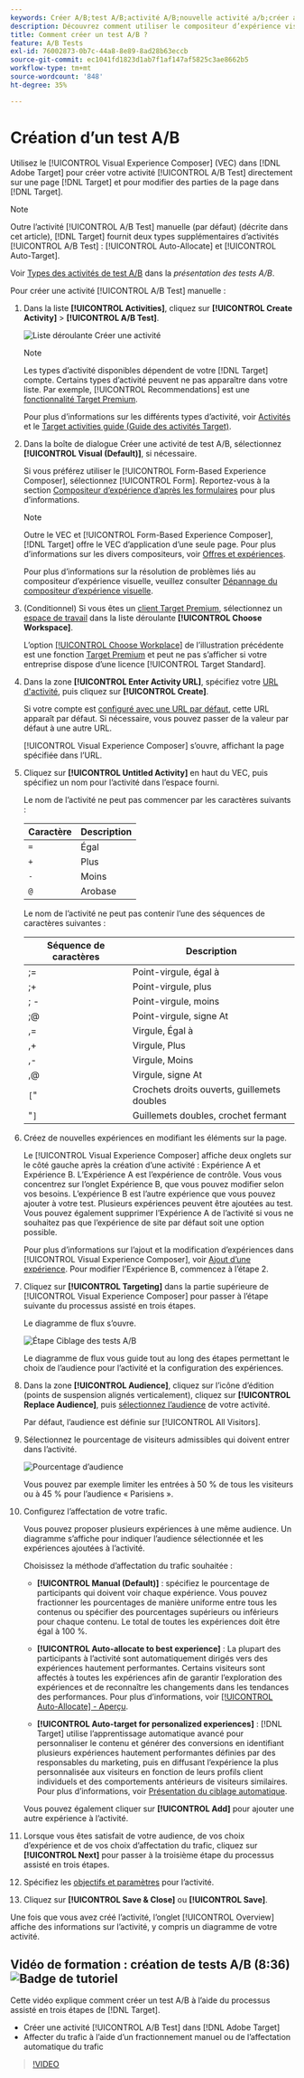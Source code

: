 ```yaml
---
keywords: Créer A/B;test A/B;activité A/B;nouvelle activité a/b;créer a/b
description: Découvrez comment utiliser le compositeur d’expérience visuelle (VEC) dans Adobe [!DNL Target] pour créer votre activité de test A/B directement sur une page activée dans  [!DNL Target].
title: Comment créer un test A/B ?
feature: A/B Tests
exl-id: 76002873-0b7c-44a8-8e89-8ad28b63eccb
source-git-commit: ec1041fd1823d1ab7f1af147af5825c3ae8662b5
workflow-type: tm+mt
source-wordcount: '848'
ht-degree: 35%

---
```


# Création d’un test A/B

Utilisez le [!UICONTROL Visual Experience Composer] (VEC) dans [!DNL Adobe Target] pour créer votre activité [!UICONTROL A/B Test] directement sur une page [!DNL Target] et pour modifier des parties de la page dans [!DNL Target].

>[!NOTE]
>
>Outre l’activité [!UICONTROL A/B Test] manuelle (par défaut) (décrite dans cet article), [!DNL Target] fournit deux types supplémentaires d’activités [!UICONTROL A/B Test] : [!UICONTROL Auto-Allocate] et [!UICONTROL Auto-Target].
>
>Voir [Types des activités de test A/B](/help/main/c-activities/t-test-ab/test-ab.md#types) dans la *présentation des tests A/B*.

Pour créer une activité [!UICONTROL A/B Test] manuelle :

1. Dans la liste **[!UICONTROL Activities]**, cliquez sur **[!UICONTROL Create Activity]** > **[!UICONTROL A/B Test]**.

   ![Liste déroulante Créer une activité](/help/main/c-activities/t-test-ab/t-test-create-ab/assets/ab_select-new.png)

   >[!NOTE]
   >
   >Les types d’activité disponibles dépendent de votre [!DNL Target] compte. Certains types d’activité peuvent ne pas apparaître dans votre liste. Par exemple, [!UICONTROL Recommendations] est une [fonctionnalité Target Premium](/help/main/c-intro/intro.md#premium).
   >
   >Pour plus d’informations sur les différents types d’activité, voir [Activités](/help/main/c-activities/activities.md#concept_D317A95A1AB54674BA7AB65C7985BA03) et le [Target activities guide (Guide des activités Target)](/help/main/c-activities/target-activities-guide.md).

1. Dans la boîte de dialogue Créer une activité de test A/B, sélectionnez **[!UICONTROL Visual (Default)]**, si nécessaire.

   Si vous préférez utiliser le [!UICONTROL Form-Based Experience Composer], sélectionnez [!UICONTROL Form]. Reportez-vous à la section [Compositeur d’expérience d’après les formulaires](/help/main/c-experiences/form-experience-composer.md) pour plus d’informations.

   >[!NOTE]
   >
   >Outre le VEC et [!UICONTROL Form-Based Experience Composer], [!DNL Target] offre le VEC d’application d’une seule page. Pour plus d’informations sur les divers compositeurs, voir [Offres et expériences](/help/main/c-experiences/experiences.md).
   >
   >Pour plus d’informations sur la résolution de problèmes liés au compositeur d’expérience visuelle, veuillez consulter [Dépannage du compositeur d’expérience visuelle](/help/main/c-experiences/c-visual-experience-composer/r-troubleshoot-composer/troubleshoot-composer.md).

1. (Conditionnel) Si vous êtes un [client Target Premium](/help/main/c-intro/intro.md#premium), sélectionnez un [espace de travail](/help/main/administrating-target/c-user-management/property-channel/property-channel.md) dans la liste déroulante **[!UICONTROL Choose Workspace]**.

   L’option [[!UICONTROL Choose Workplace]](/help/main/administrating-target/c-user-management/property-channel/property-channel.md) de l’illustration précédente est une fonction [Target Premium](/help/main/c-intro/intro.md) et peut ne pas s’afficher si votre entreprise dispose d’une licence [!UICONTROL Target Standard].

1. Dans la zone **[!UICONTROL Enter Activity URL]**, spécifiez votre [URL d&#39;activité](/help/main/c-activities/t-test-ab/t-test-create-ab/ab-activity-url.md), puis cliquez sur **[!UICONTROL Create]**.

   Si votre compte est [configuré avec une URL par défaut](/help/main/administrating-target/visual-experience-composer-set-up.md), cette URL apparaît par défaut. Si nécessaire, vous pouvez passer de la valeur par défaut à une autre URL.

   [!UICONTROL Visual Experience Composer] s’ouvre, affichant la page spécifiée dans l’URL.

1. Cliquez sur **[!UICONTROL Untitled Activity]** en haut du VEC, puis spécifiez un nom pour l’activité dans l’espace fourni.

   Le nom de l’activité ne peut pas commencer par les caractères suivants :

   | Caractère | Description |
   |--- |--- |
   | `=` | Égal |
   | `+` | Plus |
   | `-` | Moins |
   | `@` | Arobase |

   Le nom de l’activité ne peut pas contenir l’une des séquences de caractères suivantes :

   | Séquence de caractères | Description |
   |--- |--- |
   | ;= | Point-virgule, égal à |
   | ;+ | Point-virgule, plus |
   | ; - | Point-virgule, moins |
   | ;@ | Point-virgule, signe At |
   | ,= | Virgule, Égal à |
   | ,+ | Virgule, Plus |
   | ,- | Virgule, Moins |
   | ,@ | Virgule, signe At |
   | `[`&quot; | Crochets droits ouverts, guillemets doubles |
   | &quot;`]` | Guillemets doubles, crochet fermant |

1. Créez de nouvelles expériences en modifiant les éléments sur la page.

   Le [!UICONTROL Visual Experience Composer] affiche deux onglets sur le côté gauche après la création d’une activité : Expérience A et Expérience B. L’Expérience A est l’expérience de contrôle. Vous vous concentrez sur l’onglet Expérience B, que vous pouvez modifier selon vos besoins. L’expérience B est l’autre expérience que vous pouvez ajouter à votre test. Plusieurs expériences peuvent être ajoutées au test. Vous pouvez également supprimer l’Expérience A de l’activité si vous ne souhaitez pas que l’expérience de site par défaut soit une option possible.

   Pour plus d’informations sur l’ajout et la modification d’expériences dans [!UICONTROL Visual Experience Composer], voir [Ajout d’une expérience](/help/main/c-activities/t-test-ab/t-test-create-ab/ab-add-experience.md#task_454646F2895242D3B92DC395A0CE1A00). Pour modifier l’Expérience B, commencez à l’étape 2.

1. Cliquez sur **[!UICONTROL Targeting]** dans la partie supérieure de [!UICONTROL Visual Experience Composer] pour passer à l’étape suivante du processus assisté en trois étapes.

   Le diagramme de flux s’ouvre.

   ![Étape Ciblage des tests A/B](/help/main/c-activities/t-test-ab/t-test-create-ab/assets/ab_flow-new.png)

   Le diagramme de flux vous guide tout au long des étapes permettant le choix de l’audience pour l’activité et la configuration des expériences.

1. Dans la zone **[!UICONTROL Audience]**, cliquez sur l’icône d’édition (points de suspension alignés verticalement), cliquez sur **[!UICONTROL Replace Audience]**, puis [sélectionnez l’audience](/help/main/c-activities/t-test-ab/t-test-create-ab/ab-audience.md) de votre activité.

   Par défaut, l’audience est définie sur [!UICONTROL All Visitors].

1. Sélectionnez le pourcentage de visiteurs admissibles qui doivent entrer dans l’activité.

   ![Pourcentage d’audience](/help/main/c-activities/t-test-ab/t-test-create-ab/assets/audperc-new.png)

   Vous pouvez par exemple limiter les entrées à 50 % de tous les visiteurs ou à 45 % pour l’audience « Parisiens ».

1. Configurez l’affectation de votre trafic.

   Vous pouvez proposer plusieurs expériences à une même audience. Un diagramme s’affiche pour indiquer l’audience sélectionnée et les expériences ajoutées à l’activité.

   Choisissez la méthode d’affectation du trafic souhaitée :

   * **[!UICONTROL Manual (Default)]** : spécifiez le pourcentage de participants qui doivent voir chaque expérience. Vous pouvez fractionner les pourcentages de manière uniforme entre tous les contenus ou spécifier des pourcentages supérieurs ou inférieurs pour chaque contenu. Le total de toutes les expériences doit être égal à 100 %.

   * **[!UICONTROL Auto-allocate to best experience]** : La plupart des participants à l’activité sont automatiquement dirigés vers des expériences hautement performantes. Certains visiteurs sont affectés à toutes les expériences afin de garantir l’exploration des expériences et de reconnaître les changements dans les tendances des performances. Pour plus d’informations, voir [[!UICONTROL Auto-Allocate] - Aperçu](/help/main/c-activities/automated-traffic-allocation/automated-traffic-allocation.md#concept_A1407678796B4C569E94CBA8A9F7F5D4).

   * **[!UICONTROL Auto-target for personalized experiences]** : [!DNL Target] utilise l’apprentissage automatique avancé pour personnaliser le contenu et générer des conversions en identifiant plusieurs expériences hautement performantes définies par des responsables du marketing, puis en diffusant l’expérience la plus personnalisée aux visiteurs en fonction de leurs profils client individuels et des comportements antérieurs de visiteurs similaires. Pour plus d’informations, voir [Présentation du ciblage automatique](/help/main/c-activities/auto-target/auto-target-to-optimize.md).

   Vous pouvez également cliquer sur **[!UICONTROL Add]** pour ajouter une autre expérience à l’activité.

1. Lorsque vous êtes satisfait de votre audience, de vos choix d’expérience et de vos choix d’affectation du trafic, cliquez sur **[!UICONTROL Next]** pour passer à la troisième étape du processus assisté en trois étapes.

1. Spécifiez les [objectifs et paramètres](/help/main/c-activities/t-test-ab/t-test-create-ab/ab-goals-and-settings.md) pour l’activité.

1. Cliquez sur **[!UICONTROL Save & Close]** ou **[!UICONTROL Save]**.

Une fois que vous avez créé l’activité, l’onglet [!UICONTROL Overview] affiche des informations sur l’activité, y compris un diagramme de votre activité.

## Vidéo de formation : création de tests A/B (8:36) ![Badge de tutoriel](/help/main/assets/tutorial.png)

Cette vidéo explique comment créer un test A/B à l’aide du processus assisté en trois étapes de [!DNL Target].

* Créer une activité [!UICONTROL A/B Test] dans [!DNL Adobe Target]
* Affecter du trafic à l’aide d’un fractionnement manuel ou de l’affectation automatique du trafic

>[!VIDEO](https://video.tv.adobe.com/v/17391)
